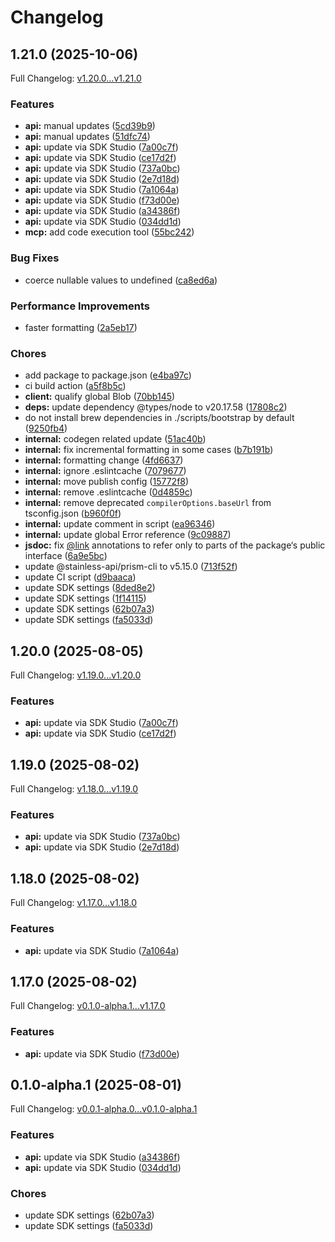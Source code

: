 # Changelog

## 1.21.0 (2025-10-06)

Full Changelog: [v1.20.0...v1.21.0](https://github.com/spi-tch/spitch-go/compare/v1.20.0...v1.21.0)

### Features

* **api:** manual updates ([5cd39b9](https://github.com/spi-tch/spitch-go/commit/5cd39b913c6ad119ba12b63baee1bef4214c42f8))
* **api:** manual updates ([51dfc74](https://github.com/spi-tch/spitch-go/commit/51dfc7479113458f30e48153bcfa6a128041c885))
* **api:** update via SDK Studio ([7a00c7f](https://github.com/spi-tch/spitch-go/commit/7a00c7f914ee0b5c7561b1b1a82df1718b5fc8ad))
* **api:** update via SDK Studio ([ce17d2f](https://github.com/spi-tch/spitch-go/commit/ce17d2f0347935cdc6ab70e97ae74010f2c19df3))
* **api:** update via SDK Studio ([737a0bc](https://github.com/spi-tch/spitch-go/commit/737a0bc7b4b28723e725474844fa85bfc926e092))
* **api:** update via SDK Studio ([2e7d18d](https://github.com/spi-tch/spitch-go/commit/2e7d18d58f7263095303fc6e809289fe45674f80))
* **api:** update via SDK Studio ([7a1064a](https://github.com/spi-tch/spitch-go/commit/7a1064a21ff0f29a22de6f366d83cbeba0737154))
* **api:** update via SDK Studio ([f73d00e](https://github.com/spi-tch/spitch-go/commit/f73d00ee3d5701d1f1904402353ef7f70c70f93d))
* **api:** update via SDK Studio ([a34386f](https://github.com/spi-tch/spitch-go/commit/a34386f023f82cb9cea023b634fd2bc422845015))
* **api:** update via SDK Studio ([034dd1d](https://github.com/spi-tch/spitch-go/commit/034dd1df081f1590dfeaeef4e57baf849bbc6e9e))
* **mcp:** add code execution tool ([55bc242](https://github.com/spi-tch/spitch-go/commit/55bc24205bb40ecd7ab8beaeeaadf6535d9a6e26))


### Bug Fixes

* coerce nullable values to undefined ([ca8ed6a](https://github.com/spi-tch/spitch-go/commit/ca8ed6afb0c2690d42aa8171af2f753cbbd5e5d0))


### Performance Improvements

* faster formatting ([2a5eb17](https://github.com/spi-tch/spitch-go/commit/2a5eb17f36fb22cf04c9848ecdecab57e183265d))


### Chores

* add package to package.json ([e4ba97c](https://github.com/spi-tch/spitch-go/commit/e4ba97c32afcb63f0488ccb36417918dd7751df4))
* ci build action ([a5f8b5c](https://github.com/spi-tch/spitch-go/commit/a5f8b5c71e077459f99712f64fd4137131e12191))
* **client:** qualify global Blob ([70bb145](https://github.com/spi-tch/spitch-go/commit/70bb145b3ececf52e6db3d39950e206b54bd3103))
* **deps:** update dependency @types/node to v20.17.58 ([17808c2](https://github.com/spi-tch/spitch-go/commit/17808c2471731fa46d20b5bd5dae8ebe84fa5a24))
* do not install brew dependencies in ./scripts/bootstrap by default ([9250fb4](https://github.com/spi-tch/spitch-go/commit/9250fb4291c64fb90712474a3f56af8bfb6a00c6))
* **internal:** codegen related update ([51ac40b](https://github.com/spi-tch/spitch-go/commit/51ac40bca8cac77d9e1d731856c05bf067319097))
* **internal:** fix incremental formatting in some cases ([b7b191b](https://github.com/spi-tch/spitch-go/commit/b7b191bdafd970a4950bad45a39f29111c71c10c))
* **internal:** formatting change ([4fd6637](https://github.com/spi-tch/spitch-go/commit/4fd663737cd1557a2cb3832996570ef0fed28022))
* **internal:** ignore .eslintcache ([7079677](https://github.com/spi-tch/spitch-go/commit/70796774b97ffdd6612cb1b385181cae915e4817))
* **internal:** move publish config ([15772f8](https://github.com/spi-tch/spitch-go/commit/15772f835873ad104e3504b12c709007861f2b7b))
* **internal:** remove .eslintcache ([0d4859c](https://github.com/spi-tch/spitch-go/commit/0d4859cf9d136f8ffac3f69cdd97b0e6d6d0a755))
* **internal:** remove deprecated `compilerOptions.baseUrl` from tsconfig.json ([b960f0f](https://github.com/spi-tch/spitch-go/commit/b960f0f42e48308cde608795b916b57990dfaf0d))
* **internal:** update comment in script ([ea96346](https://github.com/spi-tch/spitch-go/commit/ea9634659b75e456774f635a7fafbfbcdd43edc9))
* **internal:** update global Error reference ([9c09887](https://github.com/spi-tch/spitch-go/commit/9c09887807a6094965c7816a7671338a59a134a7))
* **jsdoc:** fix [@link](https://github.com/link) annotations to refer only to parts of the package‘s public interface ([6a9e5bc](https://github.com/spi-tch/spitch-go/commit/6a9e5bcd6e9b6235f02920bc01fe94a5217986fa))
* update @stainless-api/prism-cli to v5.15.0 ([713f52f](https://github.com/spi-tch/spitch-go/commit/713f52f4560577146691dd90d279527dac374758))
* update CI script ([d9baaca](https://github.com/spi-tch/spitch-go/commit/d9baacaf0ab78e10530b0aac749a7043fc9d56e7))
* update SDK settings ([8ded8e2](https://github.com/spi-tch/spitch-go/commit/8ded8e22c121a3e3222c28d551ec4866e5c5dc6a))
* update SDK settings ([1f14115](https://github.com/spi-tch/spitch-go/commit/1f14115b64e6c526e7baf4eb2d6c00c4eec48e66))
* update SDK settings ([62b07a3](https://github.com/spi-tch/spitch-go/commit/62b07a379a86104a2ed9fd8fbeb459f352b13071))
* update SDK settings ([fa5033d](https://github.com/spi-tch/spitch-go/commit/fa5033d84fcf7235a201072b965b65fcf771b492))

## 1.20.0 (2025-08-05)

Full Changelog: [v1.19.0...v1.20.0](https://github.com/spi-tch/spitch-typescript/compare/v1.19.0...v1.20.0)

### Features

* **api:** update via SDK Studio ([7a00c7f](https://github.com/spi-tch/spitch-typescript/commit/7a00c7f914ee0b5c7561b1b1a82df1718b5fc8ad))
* **api:** update via SDK Studio ([ce17d2f](https://github.com/spi-tch/spitch-typescript/commit/ce17d2f0347935cdc6ab70e97ae74010f2c19df3))

## 1.19.0 (2025-08-02)

Full Changelog: [v1.18.0...v1.19.0](https://github.com/spi-tch/spitch-typescript/compare/v1.18.0...v1.19.0)

### Features

* **api:** update via SDK Studio ([737a0bc](https://github.com/spi-tch/spitch-typescript/commit/737a0bc7b4b28723e725474844fa85bfc926e092))
* **api:** update via SDK Studio ([2e7d18d](https://github.com/spi-tch/spitch-typescript/commit/2e7d18d58f7263095303fc6e809289fe45674f80))

## 1.18.0 (2025-08-02)

Full Changelog: [v1.17.0...v1.18.0](https://github.com/spi-tch/spitch-typescript/compare/v1.17.0...v1.18.0)

### Features

* **api:** update via SDK Studio ([7a1064a](https://github.com/spi-tch/spitch-typescript/commit/7a1064a21ff0f29a22de6f366d83cbeba0737154))

## 1.17.0 (2025-08-02)

Full Changelog: [v0.1.0-alpha.1...v1.17.0](https://github.com/spi-tch/spitch-typescript/compare/v0.1.0-alpha.1...v1.17.0)

### Features

* **api:** update via SDK Studio ([f73d00e](https://github.com/spi-tch/spitch-typescript/commit/f73d00ee3d5701d1f1904402353ef7f70c70f93d))

## 0.1.0-alpha.1 (2025-08-01)

Full Changelog: [v0.0.1-alpha.0...v0.1.0-alpha.1](https://github.com/spi-tch/spitch-typescript/compare/v0.0.1-alpha.0...v0.1.0-alpha.1)

### Features

* **api:** update via SDK Studio ([a34386f](https://github.com/spi-tch/spitch-typescript/commit/a34386f023f82cb9cea023b634fd2bc422845015))
* **api:** update via SDK Studio ([034dd1d](https://github.com/spi-tch/spitch-typescript/commit/034dd1df081f1590dfeaeef4e57baf849bbc6e9e))


### Chores

* update SDK settings ([62b07a3](https://github.com/spi-tch/spitch-typescript/commit/62b07a379a86104a2ed9fd8fbeb459f352b13071))
* update SDK settings ([fa5033d](https://github.com/spi-tch/spitch-typescript/commit/fa5033d84fcf7235a201072b965b65fcf771b492))
